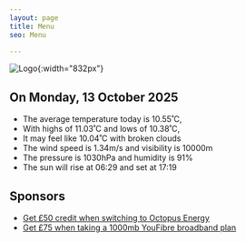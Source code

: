 ```yaml
---
layout: page
title: Menu
seo: Menu

---
```


![Logo](/images/logo.jpg){:width="832px"}

<!-- weather_marker starts -->
## On Monday, 13 October 2025

- The average temperature today is 10.55˚C,
- With highs of 11.03˚C and lows of 10.38˚C,
- It may feel like 10.04˚C with broken clouds
- The wind speed is 1.34m/s and visibility is 10000m
- The pressure is 1030hPa and humidity is 91%
- The sun will rise at 06:29 and set at 17:19

<!-- weather_marker ends -->

## Sponsors

- [Get £50 credit when switching to Octopus Energy](https://bit.ly/3oD1nnS)
- [Get £75 when taking a 1000mb YouFibre broadband plan](https://aklam.io/91zWhU?)
